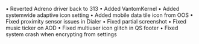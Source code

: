 • Reverted Adreno driver back to 313
• Added VantomKernel
• Added systemwide adaptive icon setting
• Added mobile data tile icon from OOS
• Fixed proximity sensor issues in Dialer
• Fixed partial screenshot
• Fixed music ticker on AOD
• Fixed multiuser icon glitch in QS footer
• Fixed system crash when encrypting from settings
